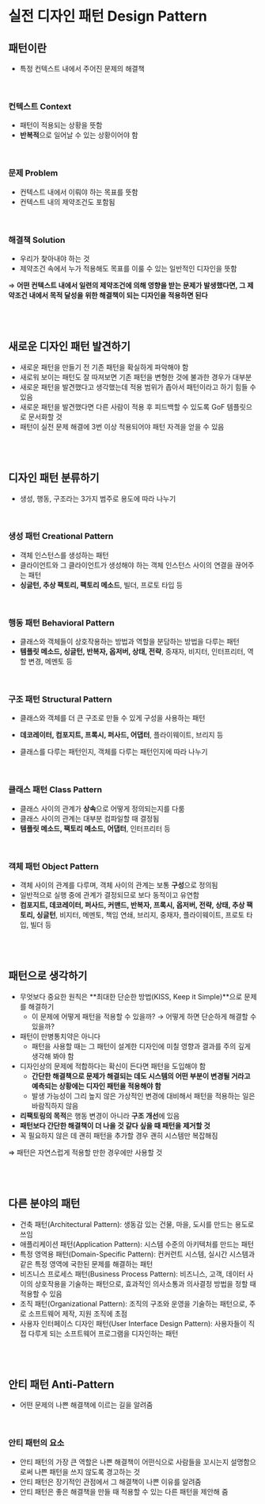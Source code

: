 # 실전 디자인 패턴 Design Pattern 

## 패턴이란

- 특정 컨텍스트 내에서 주어진 문제의 해결책

<br>

### 컨텍스트 Context

- 패턴이 적용되는 상황을 뜻함
- **반복적**으로 일어날 수 있는 상황이어야 함

<br>

### 문제 Problem

- 컨텍스트 내에서 이뤄야 하는 목표를 뜻함
- 컨텍스트 내의 제약조건도 포함됨

<br>

### 해결책 Solution

- 우리가 찾아내야 하는 것
- 제약조건 속에서 누가 적용해도 목표를 이룰 수 있는 일반적인 디자인을 뜻함

⇒ **어떤 컨텍스트 내에서 일련의 제약조건에 의해 영향을 받는 문제가 발생했다면, 그 제약조건 내에서 목적 달성을 위한 해결책이 되는 디자인을 적용하면 된다**

<br><br>

## 새로운 디자인 패턴 발견하기

- 새로운 패턴을 만들기 전 기존 패턴을 확실하게 파악해야 함
- 새로워 보이는 패턴도 잘 따져보면 기존 패턴을 변형한 것에 불과한 경우가 대부분
- 새로운 패턴을 발견했다고 생각했는데 적용 범위가 좁아서 패턴이라고 하기 힘들 수 있음
- 새로운 패턴을 발견했다면 다른 사람이 적용 후 피드백할 수 있도록 GoF 템플릿으로 문서화할 것
- 패턴이 실전 문제 해결에 3번 이상 적용되어야 패턴 자격을 얻을 수 있음

<br><br>

## 디자인 패턴 분류하기

- 생성, 행동, 구조라는 3가지 범주로 용도에 따라 나누기

<br>

### 생성 패턴 Creational Pattern

- 객체 인스턴스를 생성하는 패턴
- 클라이언트와 그 클라이언트가 생성해야 하는 객체 인스턴스 사이의 연결을 끊어주는 패턴
- **싱글턴, 추상 팩토리, 팩토리 메소드**, 빌더, 프로토 타입 등

<br>

### 행동 패턴 Behavioral Pattern

- 클래스와 객체들이 상호작용하는 방법과 역할을 분담하는 방법을 다루는 패턴
- **템플릿 메소드, 싱글턴, 반복자, 옵저버, 상태, 전략**, 중재자, 비지터, 인터프리터, 역할 변경, 메멘토 등

<br>

### 구조 패턴 Structural Pattern

- 클래스와 객체를 더 큰 구조로 만들 수 있게 구성을 사용하는 패턴
- **데코레이터, 컴포지트, 프록시, 퍼사드, 어댑터**, 플라이웨이트, 브리지 등

- 클래스를 다루는 패턴인지, 객체를 다루는 패턴인지에 따라 나누기

<br>

### 클래스 패턴 Class Pattern

- 클래스 사이의 관계가 **상속**으로 어떻게 정의되는지를 다룸
- 클래스 사이의 관계는 대부분 컴파일할 때 결정됨
- **템플릿 메소드, 팩토리 메소드, 어댑터**, 인터프리터 등

<br>

### 객체 패턴 Object Pattern

- 객체 사이의 관계를 다루며, 객체 사이의 관계는 보통 **구성**으로 정의됨
- 일반적으로 실행 중에 관계가 결정되므로 보다 동적이고 유연함
- **컴포지트, 데코레이터, 퍼사드, 커맨드, 반복자, 프록시, 옵저버, 전략, 상태, 추상 팩토리, 싱글턴**, 비지터, 메멘토, 책임 연쇄, 브리지, 중재자, 플라이웨이트, 프로토 타입, 빌더 등

<br><br>

## 패턴으로 생각하기

- 무엇보다 중요한 원칙은 **최대한 단순한 방법(KISS, Keep it Simple)**으로 문제를 해결하기
    - 이 문제에 어떻게 패턴을 적용할 수 있을까? → 어떻게 하면 단순하게 해결할 수 있을까?
- 패턴이 만병통치약은 아니다
    - 패턴을 사용할 때는 그 패턴이 설계한 디자인에 미칠 영향과 결과를 주의 깊게 생각해 봐야 함
- 디자인상의 문제에 적합하다는 확신이 든다면 패턴을 도입해야 함
    - **간단한 해결책으로 문제가 해결되는 데도 시스템의 어떤 부분이 변경될 거라고 예측되는 상황에는 디자인 패턴을 적용해야 함**
    - 발생 가능성이 그리 높지 않은 가상적인 변경에 대비해서 패턴을 적용하는 일은 바람직하지 않음
- **리팩토링의 목적**은 행동 변경이 아니라 **구조 개선**에 있음
- **패턴보다 간단한 해결책이 더 나을 것 같다 싶을 때 패턴을 제거할 것**
- 꼭 필요하지 않은 데 괜히 패턴을 추가할 경우 괜히 시스템만 복잡해짐

⇒ 패턴은 자연스럽게 적용할 만한 경우에만 사용할 것

<br><br>

## 다른 분야의 패턴

- 건축 패턴(Architectural Pattern): 생동감 있는 건물, 마을, 도시를 만드는 용도로 쓰임
- 애플리케이션 패턴(Application Pattern): 시스템 수준의 아키텍처를 만드는 패턴
- 특정 영역용 패턴(Domain-Specific Pattern): 컨커런트 시스템, 실시간 시스템과 같은 특정 영역에 국한된 문제를 해결하는 패턴
- 비즈니스 프로세스 패턴(Business Process Pattern): 비즈니스, 고객, 데이터 사이의 상호작용을 기술하는 패턴으로, 효과적인 의사소통과 의사결정 방법을 정할 때 적용할 수 있음
- 조직 패턴(Organizational Pattern): 조직의 구조와 운영을 기술하는 패턴으로, 주로 소프트웨어 제작, 지원 조직에 초점
- 사용자 인터페이스 디자인 패턴(User Interface Design Pattern): 사용자들이 직접 다루게 되는 소프트웨어 프로그램을 디자인하는 패턴

<br><br>

## 안티 패턴 Anti-Pattern

- 어떤 문제의 나쁜 해결책에 이르는 길을 알려줌

<br>

### 안티 패턴의 요소

- 안티 패턴의 가장 큰 역할은 나쁜 해결책이 어떤식으로 사람들을 꼬시는지 설명함으로써 나쁜 패턴을 쓰지 않도록 경고하는 것
- 안티 패턴은 장기적인 관점에서 그 해결책이 나쁜 이유를 알려줌
- 안티 패턴은 좋은 해결책을 만들 때 적용할 수 있는 다른 패턴을 제안해 줌
